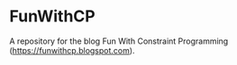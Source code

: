 # FunWithCP
A repository for the blog Fun With Constraint Programming (https://funwithcp.blogspot.com).

